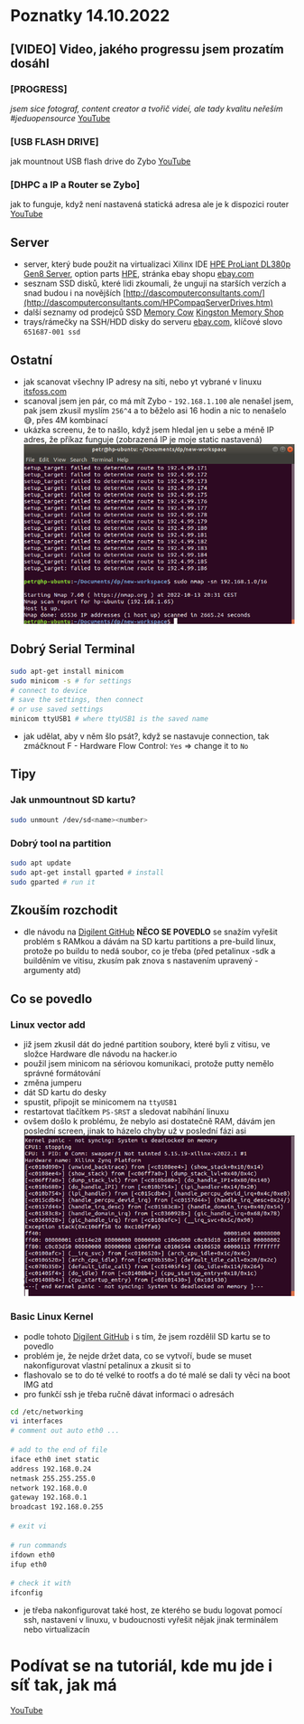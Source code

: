 # Poznatky 14.10.2022

## [VIDEO] Video, jakého progressu jsem prozatím dosáhl

### [PROGRESS]

_jsem sice fotograf, content creator a tvořič videí, ale tady kvalitu neřeším #jeduopensource_
[YouTube](https://www.youtube.com/watch?v=7kbF1W6h6RA)

### [USB FLASH DRIVE]

jak mountnout USB flash drive do Zybo [YouTube](https://www.youtube.com/watch?v=f9S8PGJhD-g)

### [DHPC a IP a Router se Zybo]

jak to funguje, když není nastavená statická adresa ale je k dispozici router [YouTube](https://www.youtube.com/watch?v=PB-hCpw8BmU)

## Server

- server, který bude použit na virtualizaci Xilinx IDE [HPE ProLiant DL380p Gen8 Server](https://support.hpe.com/hpesc/public/docDisplay?docId=emr_na-c03235277), option parts [HPE](https://support.hpe.com/hpesc/public/docDisplay?docId=c03235277&page=GUID-64B2BB3C-A468-403A-AB42-C91988DBBA4B.html), stránka ebay shopu [ebay.com](https://www.ebay.com/itm/115505547581)
- sesznam SSD disků, které lidi zkoumali, že ungují na starších verzích a snad budou i na novějších [http://dascomputerconsultants.com/](http://dascomputerconsultants.com/HPCompaqServerDrives.htm)
- další seznamy od prodejců SSD [Memory Cow](https://www.memorycow.co.uk/server/hp/proliant-dl-series/hp-proliant-dl380p-gen8-g8-server) [Kingston Memory Shop](https://www.kingstonmemoryshop.co.uk/server/hp/proliant-dl-series/hp-proliant-dl380p-gen8-g8-server)
- trays/rámečky na SSH/HDD disky do serveru [ebay.com](https://www.ebay.com/sch/i.html?_from=R40&_trksid=p2334524.m570.l1313&_nkw=651687-001+ssd&_sacat=0&LH_TitleDesc=0&_odkw=651687-001&_osacat=0), klíčové slovo `651687-001 ssd`

## Ostatní

- jak scanovat všechny IP adresy na síti, nebo yt vybrané v linuxu [itsfoss.com](https://itsfoss.com/how-to-find-what-devices-are-connected-to-network-in-ubuntu/)
- scanoval jsem jen pár, co má mít Zybo - `192.168.1.100` ale nenašel jsem, pak jsem zkusil myslím `256^4` a to běželo asi 16 hodin a nic to nenašelo 😅, přes 4M kombinací
- ukázka screenu, že to našlo, když jsem hledal jen u sebe a méně IP adres, že příkaz funguje (zobrazená IP je moje static nastavená)
  ![IP Scanning](/misc/scanned-ip.png)

## Dobrý Serial Terminal

```bash
sudo apt-get install minicom
sudo minicom -s # for settings
# connect to device
# save the settings, then connect
# or use saved settings
minicom ttyUSB1 # where ttyUSB1 is the saved name

```

- jak udělat, aby v něm šlo psát?, když se nastavuje connection, tak zmáčknout F - Hardware Flow Control: `Yes` => change it to `No`

## Tipy

### Jak unmountnout SD kartu?

```bash
sudo unmount /dev/sd<name><number>
```

### Dobrý tool na partition

```bash
sudo apt update
sudo apt-get install gparted # install
sudo gparted # run it

```

## Zkouším rozchodit

- dle návodu na [Digilent GitHub](https://github.com/Digilent/Petalinux-Zybo) **NĚCO SE POVEDLO** se snažím vyřešit problém s RAMkou a dávám na SD kartu partitions a pre-build linux, protože po buildu to nedá soubor, co je třeba (před petalinux -sdk a builděním ve vitisu, zkusím pak znova s nastavením upravený - argumenty atd)

## Co se povedlo

### Linux vector add

- již jsem zkusil dát do jedné partition soubory, které byli z vitisu, ve složce Hardware dle návodu na hacker.io
- použil jsem minicom na sériovou komunikaci, protože putty nemělo správné formátování
- změna jumperu
- dát SD kartu do desky
- spustit, připojit se minicomem na `ttyUSB1`
- restartovat tlačítkem `PS-SRST` a sledovat nabíhání linuxu
- ovšem došlo k problému, že nebylo asi dostatečně RAM, dávám jen poslední screen, jinak to házelo chyby už v poslední fázi asi
  ![Kernel Panic](/misc/kernel-panic.png)

### Basic Linux Kernel

- podle tohoto [Digilent GitHub](https://github.com/Digilent/Petalinux-Zybo) i s tím, že jsem rozdělil SD kartu se to povedlo
- problém je, že nejde držet data, co se vytvoří, bude se muset nakonfigurovat vlastní petalinux a zkusit si to
- flashovalo se to do té velké to rootfs a do té malé se dali ty věci na boot IMG atd
- pro funkčí ssh je třeba ručně dávat informaci o adresách

```bash
cd /etc/networking
vi interfaces
# comment out auto eth0 ...

# add to the end of file
iface eth0 inet static
address 192.168.0.24
netmask 255.255.255.0
network 192.168.0.0
gateway 192.168.0.1
broadcast 192.168.0.255

# exit vi

# run commands
ifdown eth0
ifup eth0

# check it with
ifconfig
```

- je třeba nakonfigurovat také host, ze kterého se budu logovat pomocí ssh, nastavení v linuxu, v budoucnosti vyřešit nějak jinak terminálem nebo virtualizacín

# Podívat se na tutoriál, kde mu jde i síť tak, jak má

[YouTube](https://www.youtube.com/watch?v=FMCfn0zwhaQ)
